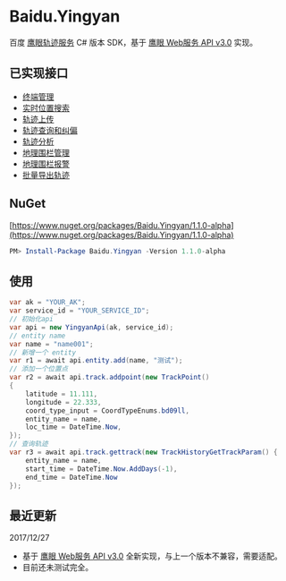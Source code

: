# Baidu.Yingyan
百度 [鹰眼轨迹服务](https://lbsyun.baidu.com/index.php?title=yingyan) C# 版本 SDK，基于 [鹰眼 Web服务 API v3.0](https://lbsyun.baidu.com/index.php?title=yingyan/api/v3/all) 实现。

## 已实现接口
- [终端管理](https://lbsyun.baidu.com/index.php?title=yingyan/api/v3/entity)
- [实时位置搜索](https://lbsyun.baidu.com/index.php?title=yingyan/api/v3/entitysearch)
- [轨迹上传](https://lbsyun.baidu.com/index.php?title=yingyan/api/v3/trackupload)
- [轨迹查询和纠偏](https://lbsyun.baidu.com/index.php?title=yingyan/api/v3/trackprocess)
- [轨迹分析](https://lbsyun.baidu.com/index.php?title=yingyan/api/v3/analysis)
- [地理围栏管理](https://lbsyun.baidu.com/index.php?title=yingyan/api/v3/geofence)
- [地理围栏报警](https://lbsyun.baidu.com/index.php?title=yingyan/api/v3/geofencealarm)
- [批量导出轨迹](https://lbsyun.baidu.com/index.php?title=yingyan/api/v3/trackexport)

## NuGet

[https://www.nuget.org/packages/Baidu.Yingyan/1.1.0-alpha](https://www.nuget.org/packages/Baidu.Yingyan/1.1.0-alpha)
```powershell
PM> Install-Package Baidu.Yingyan -Version 1.1.0-alpha
```

## 使用

```csharp
var ak = "YOUR_AK";
var service_id = "YOUR_SERVICE_ID";
// 初始化api
var api = new YingyanApi(ak, service_id);
// entity name
var name = "name001";
// 新增一个 entity
var r1 = await api.entity.add(name, "测试");
// 添加一个位置点
var r2 = await api.track.addpoint(new TrackPoint()
{
    latitude = 11.111,
    longitude = 22.333,
    coord_type_input = CoordTypeEnums.bd09ll,
    entity_name = name,
    loc_time = DateTime.Now,
});
// 查询轨迹
var r3 = await api.track.gettrack(new TrackHistoryGetTrackParam() {
    entity_name = name, 
    start_time = DateTime.Now.AddDays(-1), 
    end_time = DateTime.Now 
});
```

## 最近更新
2017/12/27
- 基于 [鹰眼 Web服务 API v3.0](http://lbsyun.baidu.com/index.php?title=yingyan/api/v3/all) 全新实现，与上一个版本不兼容，需要适配。
- 目前还未测试完全。
